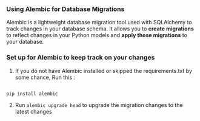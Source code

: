 ### Using Alembic for Database Migrations

Alembic is a lightweight database migration tool used with SQLAlchemy to track changes in your database schema. It allows you to **create migrations** to reflect changes in your Python models and **apply those migrations** to your database.


### Set up for Alembic to keep track on your changes

1. If you do not have Alembic installed or skipped the requirements.txt by some chance, Run this :

```python

pip install alembic

```
2. Run `alembic upgrade head` to upgrade the migration changes to the latest changes



